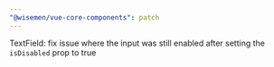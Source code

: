 ```yaml
---
"@wisemen/vue-core-components": patch
---
```


TextField: fix issue where the input was still enabled after setting the `isDisabled` prop to true
